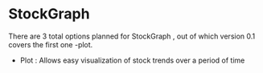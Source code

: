 # StockGraph
There are 3 total options planned for StockGraph , out of which version 0.1 covers the first one -plot.

- Plot : Allows easy visualization of stock trends over a period of time 
